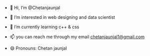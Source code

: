- 👋 Hi, I’m @Chetanjaunjal
- 👀 I’m interested in web designing and data scientist 
- 🌱 I’m currently learning c++ & css

- 📫 you can reach me through my email chetanjaunjal1@gmail.com
- 😄 Pronouns: Chetan jaunjal 
  

<!---
Chetanjaunjal/Chetanjaunjal is a ✨ special ✨ repository because its `README.md` (this file) appears on your GitHub profile.
You can click the Preview link to take a look at your changes.
--->
